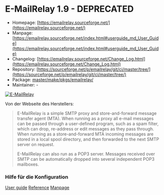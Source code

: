 # E-MailRelay 1.9 - DEPRECATED
 - Homepage: [https://emailrelay.sourceforge.net/](https://emailrelay.sourceforge.net/)
 - Manpage: [https://emailrelay.sourceforge.net/index.html#userguide_md_User_Guide](https://emailrelay.sourceforge.net/index.html#userguide_md_User_Guide)
 - Changelog: [https://emailrelay.sourceforge.net/Change_Log.html](https://emailrelay.sourceforge.net/Change_Log.html)
 - Repository: [https://sourceforge.net/p/emailrelay/git/ci/master/tree/](https://sourceforge.net/p/emailrelay/git/ci/master/tree/)
 - Package: [master/make/pkgs/emailrelay/](https://github.com/Freetz-NG/freetz-ng/tree/master/make/pkgs/emailrelay/)
 - Maintainer: -

[![E-MailRelay](../screenshots/274_md.jpg)](../screenshots/274.jpg)

Von der Webseite des Herstellers:

> E-MailRelay is a simple SMTP proxy and store-and-forward message
> transfer agent (MTA). When running as a proxy all e-mail messages can
> be passed through a user-defined program, such as a spam filter, which
> can drop, re-address or edit messages as they pass through. When
> running as a store-and-forward MTA incoming messages are stored in a
> local spool directory, and then forwarded to the next SMTP server on
> request.
>
> E-MailRelay can also run as a POP3 server. Messages received over SMTP
> can be automatically dropped into several independent POP3 mailboxes.

### Hilfe für die Konfiguration

[User
guide](http://emailrelay.sourceforge.net/userguide.html)
[Reference](http://emailrelay.sourceforge.net/reference.html)
[Manpage](http://emailrelay.sourceforge.net/emailrelay-man.html)
